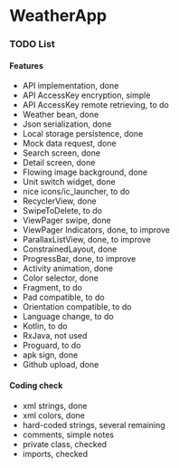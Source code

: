 # WeatherApp

### TODO List

#### Features
 - API implementation, done
 - API AccessKey encryption, simple
 - API AccessKey remote retrieving, to do
 - Weather bean, done
 - Json serialization, done
 - Local storage persistence, done
 - Mock data request, done
 - Search screen, done
 - Detail screen, done
 - Flowing image background, done
 - Unit switch widget, done
 - nice icons/ic_launcher, to do
 - RecyclerView, done
 - SwipeToDelete, to do
 - ViewPager swipe, done
 - ViewPager Indicators, done, to improve
 - ParallaxListView, done, to improve
 - ConstrainedLayout, done
 - ProgressBar, done, to improve
 - Activity animation, done
 - Color selector, done
 - Fragment, to do
 - Pad compatible, to do
 - Orientation compatible, to do
 - Language change, to do
 - Kotlin, to do
 - RxJava, not used
 - Proguard, to do
 - apk sign, done
 - Github upload, done
 
 
 #### Coding check
 - xml strings, done
 - xml colors, done
 - hard-coded strings, several remaining
 - comments, simple notes
 - private class, checked
 - imports, checked
